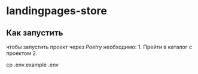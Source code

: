 # landingpages-store

## Как запустить
 чтобы запустить проект через *Poetry* необходимо:
    1. Прейти в каталог с проектом
    2. 


cp .env.example .env